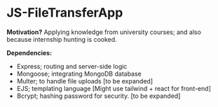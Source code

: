 # JS-FileTransferApp
**Motivation?** 
Applying knowledge from university courses; and also because internship hunting is cooked.

**Dependencies:** 
- Express; routing and server-side logic
- Mongoose; integrating MongoDB database
- Multer;  to handle file uploads [to be expanded]
- EJS; templating language [Might use tailwind + react for front-end]
- Bcrypt; hashing password for security. [to be expanded]